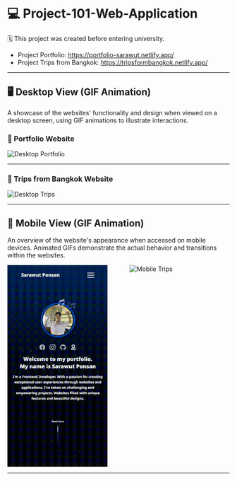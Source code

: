 # 💻 Project-101-Web-Application 
🗓 This project was created before entering university.

- Project Portfolio: https://portfolio-sarawut.netlify.app/
- Project Trips from Bangkok: https://tripsformbangkok.netlify.app/

---

## 🖥 Desktop View (GIF Animation)
A showcase of the websites' functionality and design when viewed on a desktop screen, using GIF animations to illustrate interactions.

### 📌 Portfolio Website
<img src="readme-image/desktop-portfolio-gif.gif" alt="Desktop Portfolio">

---

### 📌 Trips from Bangkok Website
<img src="readme-image/desktop-tips-gif.gif" alt="Desktop Trips">

---

## 📱 Mobile View (GIF Animation)
An overview of the website's appearance when accessed on mobile devices. Animated GIFs demonstrate the actual behavior and transitions within the websites.

<div style="display: flex; justify-content: space-between; gap: 30px;">
  <img src="readme-image/mobile-portfolio-gif.gif" alt="Mobile Portfolio" width="45%">
  <img src="readme-image/mobile-tips-gif.gif" alt="Mobile Trips" width="45%">
</div>

---